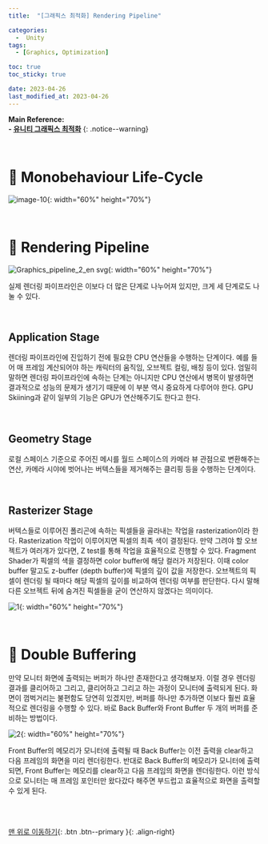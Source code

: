 ```yaml
---
title:  "[그래픽스 최적화] Rendering Pipeline" 

categories:
  -  Unity
tags:
  - [Graphics, Optimization]

toc: true
toc_sticky: true

date: 2023-04-26
last_modified_at: 2023-04-26
---
```



**Main Reference: <br>- [유니티 그래픽스 최적화](https://product.kyobobook.co.kr/detail/S000001888125)**
{: .notice--warning}

<br>

# 🐳 Monobehaviour Life-Cycle 

![image-10](https://user-images.githubusercontent.com/96368476/234336037-96555c10-cb27-404a-a05f-c3c1c775a6ff.png){: width="60%" height="70%"}



<br>



# 🐳 Rendering Pipeline

![Graphics_pipeline_2_en svg](https://user-images.githubusercontent.com/96368476/234338915-4ade388a-1485-49d4-98fc-88836a403ccf.png){: width="60%" height="70%"}

실제 렌더링 파이프라인은 이보다 더 많은 단계로 나누어져 있지만, 크게 세 단계로도 나눌 수 있다. 

<br>

## Application Stage

렌더링 파이프라인에 진입하기 전에 필요한 CPU 연산들을 수행하는 단계이다. 예를 들어 매 프레임 계산되어야 하는 캐릭터의 움직임, 오브젝트 컬링, 배칭 등이 있다. 엄밀히 말하면 렌더링 파이프라인에 속하는 단계는 아니지만 CPU 연산에서 병목이 발생하면 결과적으로 성능의 문제가 생기기 때문에 이 부분 역시 중요하게 다루어야 한다. GPU Skiining과 같이 일부의 기능은 GPU가 연산해주기도 한다고 한다.

<br>

## Geometry Stage

로컬 스페이스 기준으로 주어진 메시를 월드 스페이스의 카메라 뷰 관점으로 변환해주는 연산, 카메라 시야에 벗어나는 버텍스들을 제거해주는 클리핑 등을 수행하는 단계이다.

<br>

## Rasterizer Stage

버텍스들로 이루어진 폴리곤에 속하는 픽셀들을 골라내는 작업을 rasterization이라 한다. Rasterization 작업이 이루어지면 픽셀의 최족 색이 결정된다. 만약 그려야 할 오브젝트가 여러개가 있다면, Z test를 통해 작업을 효율적으로 진행할 수 있다. Fragment Shader가 픽셀의 색을 결정하면 color buffer에 해당 컬러가 저장된다. 이때 color buffer 말고도 z-buffer (depth buffer)에 픽셀의 깊이 값을 저장한다. 오브젝트의 픽셀이 렌더링 될 때마다 해당 픽셀의 깊이를 비교하여 렌더링 여부를 판단한다. 다시 말해 다른 오브젝트 뒤에 숨겨진 픽셀들을 굳이 연산하지 않겠다는 의미이다.

![1](https://user-images.githubusercontent.com/96368476/234344115-43008b6c-2e1d-45b0-bfb0-9b14fa47a0ba.png){: width="60%" height="70%"}


<br>


# 🐳 Double Buffering

만약 모니터 화면에 출력되는 버퍼가 하나만 존재한다고 생각해보자. 이럴 경우 렌더링 결과를 클리어하고 그리고, 클리어하고 그리고 하는 과정이 모니터에 출력되게 된다. 화면이 껌벅거리는 불편함도 당연히 있겠지만, 버퍼를 하나만 추가하면 이보다 훨씬 효율적으로 렌더링을 수행할 수 있다. 바로 Back Buffer와 Front Buffer 두 개의 버퍼를 준비하는 방법이다.

![2](https://user-images.githubusercontent.com/96368476/234346856-8f797723-e7b4-488a-b5eb-256d2234a889.png){: width="60%" height="70%"}

Front Buffer의 메모리가 모니터에 출력될 때 Back Buffer는 이전 출력을 clear하고 다음 프레임의 화면을 미리 렌더링한다. 반대로 Back Buffer의 메모리가 모니터에 출력되면, Front Buffer는 메모리를 clear하고 다음 프레임의 화면을 렌더링한다. 이런 방식으로 모니터는 매 프레임 포인터만 왔다갔다 해주면 부드럽고 효율적으로 화면을 출력할 수 있게 된다.


<br>
<br>


[맨 위로 이동하기](#){: .btn .btn--primary }{: .align-right}